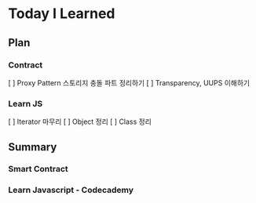 # Today I Learned

## Plan
### Contract
[ ] Proxy Pattern 스토리지 충돌 파트 정리하기
[ ] Transparency, UUPS 이해하기

### Learn JS

[ ] Iterator 마무리
[ ] Object 정리
[ ] Class 정리

## Summary

### Smart Contract

### Learn Javascript - Codecademy